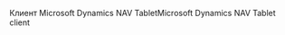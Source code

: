 <span data-ttu-id="ad0ff-101">Клиент Microsoft Dynamics NAV Tablet</span><span class="sxs-lookup"><span data-stu-id="ad0ff-101">Microsoft Dynamics NAV Tablet client</span></span>